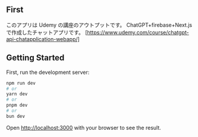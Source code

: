 ## First

このアプリは Udemy の講座のアウトプットです。
ChatGPT+firebase+Next.js で作成したチャットアプリです。
[https://www.udemy.com/course/chatgpt-api-chatapplication-webapp/]

## Getting Started

First, run the development server:

```bash
npm run dev
# or
yarn dev
# or
pnpm dev
# or
bun dev
```

Open [http://localhost:3000](http://localhost:3000) with your browser to see the result.
